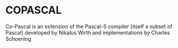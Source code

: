 # COPASCAL
Co-Pascal is an extension of the Pascal-S  compiler (itself a subset of Pascal)  developed by Nikalus Wirth and implementations by Charles Schoening
